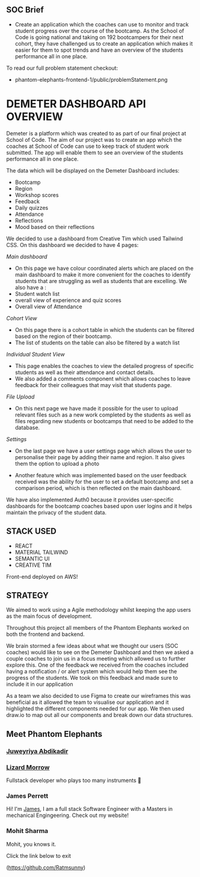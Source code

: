 ## SOC Brief

- Create an application which the coaches can use to monitor and track student progress over the course of the bootcamp. As the School of Code is going national and taking on 192 bootcampers for their next cohort, they have challenged us to create an application which makes it easier for them to spot trends and have an overview of the students performance all in one place.

To read our full problem statement checkout:

- phantom-elephants-frontend-1/public/problemStatement.png

# DEMETER DASHBOARD API OVERVIEW

Demeter is a platform which was created to as part of our final project at School of Code. The aim of our project was to create an app which the coaches at School of Code can use to keep track of student work submitted. The app will enable them to see an overview of the students performance all in one place.

The data which will be displayed on the Demeter Dashboard includes:

- Bootcamp
- Region
- Workshop scores
- Feedback
- Daily quizzes
- Attendance
- Reflections
- Mood based on their reflections

We decided to use a dashboard from Creative Tim which used Tailwind CSS. On this dashboard we decided to have 4 pages:

_*Main dashboard*_

- On this page we have colour coordinated alerts which are placed on the main dashboard to make it more convenient for the coaches to identify students that are struggling as well as students that are excelling.
  We also have a :
- Student watch list
- overall view of experience and quiz scores
- Overall view of Attendance

_*Cohort View*_

- On this page there is a cohort table in which the students can be filtered based on the region of their bootcamp.
- The list of students on the table can also be filtered by a watch list

_*Individual Student View*_

- This page enables the coaches to view the detailed progress of specific students as well as their attendance and contact details.
- We also added a comments component which allows coaches to leave feedback for their colleagues that may visit that students page.

_*File Upload*_

- On this next page we have made it possible for the user to upload relevant files such as a new work completed by the students as well as files regarding new students or bootcamps that need to be added to the database.

_*Settings*_

- On the last page we have a user settings page which allows the user to personalise their page by adding their name and region. It also gives them the option to upload a photo

- Another feature which was implemented based on the user feedback received was the ability for the user to set a default bootcamp and set a comparison period, which is then reflected on the main dashboard.

We have also implemented Auth0 because it provides user-specific dashboards for the bootcamp coaches based upon user logins and it helps maintain the privacy of the student data.

## STACK USED

- REACT
- MATERIAL TAILWIND
- SEMANTIC UI
- CREATIVE TIM

Front-end deployed on AWS!

## STRATEGY

We aimed to work using a Agile methodology whilst keeping the app users as the main focus of development.

Throughout this project all members of the Phantom Elephants worked on both the frontend and backend.

We brain stormed a few ideas about what we thought our users (SOC coaches) would like to see on the Demeter Dashboard and then we asked a couple coaches to join us in a focus meeting which allowed us to further explore this. One of the feedback we received from the coaches included having a notification / or alert system which would help them see the progress of the students. We took on this feedback and made sure to include it in our application

As a team we also decided to use Figma to create our wireframes this was beneficial as it allowed the team to visualise our application and it highlighted the different components needed for our app. We then used draw.io to map out all our components and break down our data structures.

## Meet Phantom Elephants

### [Juweyriya Abdikadir](https://github.com/Juweyriya)

### [Lizard Morrow](https://github.com/onlyasmalllizard)

Fullstack developer who plays too many instruments 🎻

### James Perrett

Hi! I'm [James](https://github.com/PerrettJ4), I am a full stack Software Engineer with a Masters in mechanical Engingeering. Check out my website!

### Mohit Sharma

Mohit, you knows it.

Click the link below to exit

(https://github.com/Ratmsunny)
